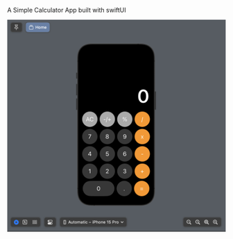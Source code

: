 A Simple Calculator App built with swiftUI

![image alt](https://github.com/cintalusiana/Calculator-iOS/blob/2b13739f66512ed6684edecbcd2357486347843b/Screenshot%202025-04-06%20at%2023.15.01.png) 
